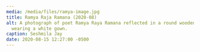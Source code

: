 ```yaml
---
media: /media/files/ramya-image.jpg
title: Ramya Raja Ramana (2020-08)
alt: A photograph of poet Ramya Raya Ramana reflected in a round wooden mirror,
  wearing a white gown.
caption: Seshmila Jay
date: 2020-08-15 12:27:00 -0500
---
```

